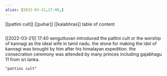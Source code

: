 ```yaml
---
alias: [2022-03-21,17:40,]
---
```

[[pattini cult]] [[puhar]] [[kalabhras]]
table of content
```toc
```

[[2022-03-21]] 17:40
senguttuvan introduced the pattini cult or the worship of kannagi as the ideal wife in tamil nadu.
the stone for making the idol of kannagi was brought by him after his himalayan expedition.
the consecration ceremony was attended by many princes including gajabhagu 11 from sri lanka.
```query
"pattini cult"
```